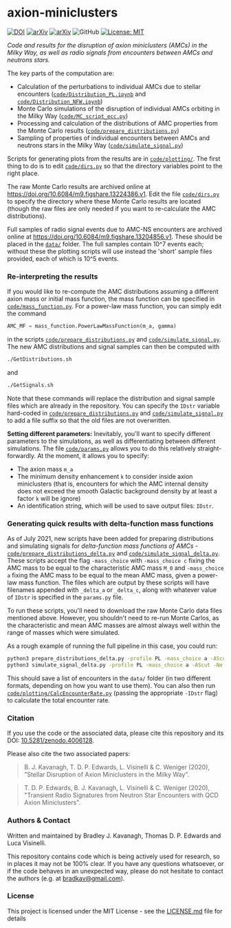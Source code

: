 # axion-miniclusters

[![DOI](https://zenodo.org/badge/DOI/10.5281/zenodo.4006128.svg)](https://doi.org/10.5281/zenodo.4006128) [![arXiv](https://img.shields.io/badge/arXiv-2011.05377-B31B1B)](http://arxiv.org/abs/2011.05377) [![arXiv](https://img.shields.io/badge/arXiv-2011.05378-B31B1B)](http://arxiv.org/abs/2011.05378) ![GitHub](https://img.shields.io/badge/miniclusters-perturbed-green) [![License: MIT](https://img.shields.io/badge/License-MIT-yellow.svg)](https://opensource.org/licenses/MIT)

*Code and results for the disruption of axion miniclusters (AMCs) in the Milky Way, as well as radio signals from encounters between AMCs and neutrons stars.*

The key parts of the computation are:
* Calculation of the perturbations to individual AMCs due to stellar encounters ([`code/Distribution_PL.ipynb`](code/Distribution_PL.ipynb) and [`code/Distribution_NFW.ipynb`](code/Distribution_NFW.ipynb)) 
* Monte Carlo simulations of the disruption of individual AMCs orbiting in the Milky Way ([`code/MC_script_ecc.py`](code/MC_script_ecc.py))  
* Processing and calculation of the distributions of AMC properties from the Monte Carlo results ([`code/prepare_distributions.py`](code/prepare_distributions.py))  
* Sampling of properties of individual encounters between AMCs and neutrons stars in the Milky Way ([`code/simulate_signal.py`](code/simulate_signal.py))

Scripts for generating plots from the results are in [`code/plotting/`](code/plotting). The first thing to do is to edit [`code/dirs.py`](code/dirs.py) so that the directory variables point to the right place.

The raw Monte Carlo results are archived online at https://doi.org/10.6084/m9.figshare.13224386.v1. Edit the file [`code/dirs.py`](code/dirs.py) to specify the directory where these Monte Carlo results are located (though the raw files are only needed if you want to re-calculate the AMC distributions).

Full samples of radio signal events due to AMC-NS encounters are archived online at https://doi.org/10.6084/m9.figshare.13204856.v1. These should be placed in the [`data/`](data/) folder. The full samples contain 10^7 events each; without these the plotting scripts will use instead the 'short' sample files provided, each of which is 10^5 events.

### Re-interpreting the results

If you would like to re-compute the AMC distributions assuming a different axion mass or initial mass function, the mass function can be specified in [`code/mass_function.py`](code/mass_function.py). For a power-law mass function, you can simply edit the command
```python
AMC_MF = mass_function.PowerLawMassFunction(m_a, gamma)
```
in the scripts [`code/prepare_distributions.py`](code/prepare_distributions.py) and [`code/simulate_signal.py`](code/simulate_signal.py). The new AMC distributions and signal samples can then be computed with 
```bash
./GetDistributions.sh
```
and 
```bash
./GetSignals.sh
```
Note that these commands will replace the distribution and signal sample files which are already in the repository. You can specify the `IDstr` variable hard-coded in [`code/prepare_distributions.py`](code/prepare_distributions.py) and [`code/simulate_signal.py`](code/simulate_signal.py) to add a file suffix so that the old files are not overwritten.

**Setting different parameters:** Inevitably, you'll want to specify different parameters to the simulations, as well as differentiating between different simulations. The file [`code/params.py`](code/params.py) allows you to do this relatively straight-forwardly. At the moment, it allows you to specify:
- The axion mass `m_a`  
- The minimum density enhancement `k` to consider inside axion miniclusters (that is, encounters for which the AMC internal density does not exceed the smooth Galactic background density by at least a factor `k` will be ignore)  
- An identification string, which will be used to save output files: `IDstr`.

### Generating quick results with delta-function mass functions

As of July 2021, new scripts have been added for preparing distributions and simulating signals for *delta-function mass functions of AMCs* - [`code/prepare_distributions_delta.py`](code/prepare_distributions_delta.py) and [`code/simulate_signal_delta.py`](code/simulate_signal_delta.py). These scripts accept the flag `-mass_choice` with `-mass_choice c` fixing the AMC mass to be equal to the characteristic AMC mass `M_0` and `-mass_choice a` fixing the AMC mass to be equal to the mean AMC mass, given a power-law mass function. The files which are output by these scripts will have filenames appended with `_delta_a` or `_delta_c`, along with whatever value of `IDstr` is specified in the `params.py` file. 

To run these scripts, you'll need to download the raw Monte Carlo data files mentioned above. However, you shouldn't need to re-run Monte Carlos, as the characteristic and mean AMC masses are almost always well within the range of masses which were simulated. 

As a rough example of running the full pipeline in this case, you could run:
```bash
python3 prepare_distributions_delta.py -profile PL -mass_choice a -AScut -max_rows 10000
python3 simulate_signal_delta.py -profile PL -mass_choice a -AScut -Ne 1e5
```
This should save a list of encounters in the `data/` folder (in two different formats, depending on how you want to use them). You can also then run [`code/plotting/CalcEncounterRate.py`](code/plotting/CalcEncounterRate.py) (passing the appropriate `-IDstr` flag) to calculate the total encounter rate.


### Citation

If you use the code or the associated data, please cite this repository and its DOI: [10.5281/zenodo.4006128](https://doi.org/10.5281/zenodo.4006128).

Please also cite the two associated papers:
> B. J. Kavanagh, T. D. P. Edwards, L. Visinelli & C. Weniger (2020), "Stellar Disruption of Axion Miniclusters in the Milky Way".

>T. D. P. Edwards, B. J. Kavanagh, L. Visinelli & C. Weniger (2020), "Transient Radio Signatures from Neutron Star Encounters with QCD Axion Miniclusters".

### Authors & Contact

Written and maintained by Bradley J. Kavanagh, Thomas D. P. Edwards and Luca Visinelli.

This repository contains code which is being actively used for research, so in places it may not be 100% clear. If you have any questions whatsoever, or if the code behaves in an unexpected way, please do not hesitate to contact the authors (e.g. at bradkav@gmail.com).

### License

This project is licensed under the MIT License - see the [LICENSE.md](LICENSE.md) file for details
